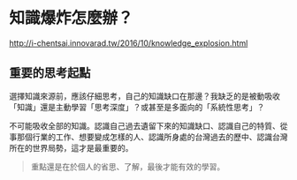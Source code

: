 # 知識爆炸怎麼辦？

http://i-chentsai.innovarad.tw/2016/10/knowledge_explosion.html

## 重要的思考起點

選擇知識來源前，應該仔細思考，自己的知識缺口在那邊？我缺乏的是被動吸收「知識」還是主動學習「思考深度」？或甚至是多面向的「系統性思考」？

不可能吸收全部的知識。認識自己過去遺留下來的知識缺口、認識自己的特質、從事那個行業的工作、想要變成怎樣的人、認識所身處的台灣過去的歷中、認識台灣所在的世界局勢，這才是最重要的。



> 重點還是在於個人的省思、了解，最後才能有效的學習。